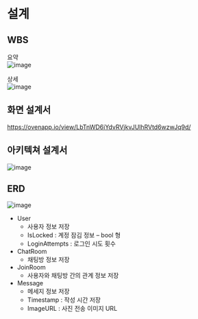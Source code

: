 # 설계

## WBS
요약  
![image](https://github.com/Kang-SeoHyun/auto_study/assets/77817094/52b7891b-043d-45a1-9a77-f22d5a5c81c0)

상세  
![image](https://github.com/Kang-SeoHyun/auto_study/assets/77817094/678402fd-000a-417f-a9ed-25d57cd660e4)

## 화면 설계서
https://ovenapp.io/view/LbTnWD6iYdvRVjkvJUlhRVtd6wzwJq9d/

## 아키텍쳐 설계서
![image](https://github.com/Kang-SeoHyun/auto_study/assets/77817094/24740a91-6574-4193-93d3-8511f4cb8319)

## ERD
![image](https://github.com/Kang-SeoHyun/auto_study/assets/77817094/e8a522c8-5c35-4214-9ea5-f7f520d500f3)  

* User
  * 사용자 정보 저장
  * IsLocked : 계정 잠김 정보 – bool 형
  * LoginAttempts : 로그인 시도 횟수
* ChatRoom
  * 채팅방 정보 저장 
* JoinRoom
  * 사용자와 채팅방 간의 관계 정보 저장
* Message
  * 메세지 정보 저장
  *  Timestamp : 작성 시간 저장
  * ImageURL : 사진 전송 이미지 URL

